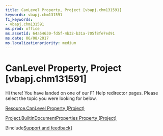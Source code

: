 ```yaml
---
title: CanLevel Property, Project [vbapj.chm131591]
keywords: vbapj.chm131591
f1_keywords:
- vbapj.chm131591
ms.prod: office
ms.assetid: 64a54630-fd5f-4b32-b31a-705f8fe7ed91
ms.date: 06/08/2017
ms.localizationpriority: medium
---
```



# CanLevel Property, Project [vbapj.chm131591]

Hi there! You have landed on one of our F1 Help redirector pages. Please select the topic you were looking for below.

[Resource.CanLevel Property (Project)](https://msdn.microsoft.com/library/21d1f14d-4d53-21b4-a164-cf6ab9e2cf98%28Office.15%29.aspx)

[Project.BuiltinDocumentProperties Property (Project)](https://msdn.microsoft.com/library/7922b8e8-d2a9-be77-b1e5-e33d4a37887c%28Office.15%29.aspx)

[!include[Support and feedback](~/includes/feedback-boilerplate.md)]